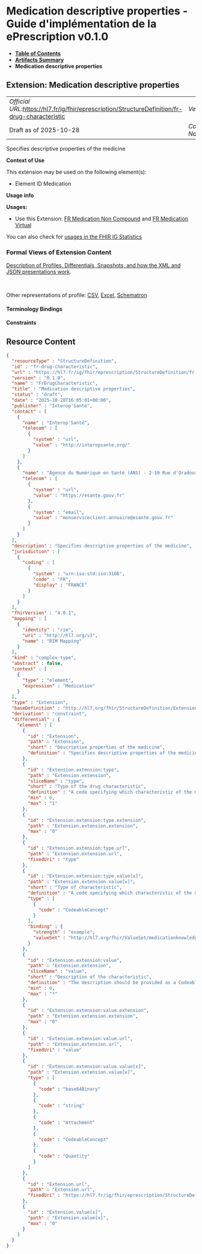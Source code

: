 # Medication descriptive properties - Guide d'implémentation de la ePrescription v0.1.0

* [**Table of Contents**](toc.md)
* [**Artifacts Summary**](artifacts.md)
* **Medication descriptive properties**

## Extension: Medication descriptive properties 

| | |
| :--- | :--- |
| *Official URL*:https://hl7.fr/ig/fhir/eprescription/StructureDefinition/fr-drug-characteristic | *Version*:0.1.0 |
| Draft as of 2025-10-28 | *Computable Name*:FrDrugCharacteristic |

Specifies descriptive properties of the medicine

**Context of Use**

This extension may be used on the following element(s):

* Element ID Medication

**Usage info**

**Usages:**

* Use this Extension: [FR Medication Non Compound](StructureDefinition-fr-medication-noncompound.md) and [FR Medication Virtual](StructureDefinition-fr-medication-virtual.md)

You can also check for [usages in the FHIR IG Statistics](https://packages2.fhir.org/xig/ans.fhir.fr.eprescription|current/StructureDefinition/fr-drug-characteristic)

### Formal Views of Extension Content

 [Description of Profiles, Differentials, Snapshots, and how the XML and JSON presentations work](http://build.fhir.org/ig/FHIR/ig-guidance/readingIgs.html#structure-definitions). 

 

Other representations of profile: [CSV](StructureDefinition-fr-drug-characteristic.csv), [Excel](StructureDefinition-fr-drug-characteristic.xlsx), [Schematron](StructureDefinition-fr-drug-characteristic.sch) 

#### Terminology Bindings

#### Constraints



## Resource Content

```json
{
  "resourceType" : "StructureDefinition",
  "id" : "fr-drug-characteristic",
  "url" : "https://hl7.fr/ig/fhir/eprescription/StructureDefinition/fr-drug-characteristic",
  "version" : "0.1.0",
  "name" : "FrDrugCharacteristic",
  "title" : "Medication descriptive properties",
  "status" : "draft",
  "date" : "2025-10-28T16:05:01+00:00",
  "publisher" : "Interop'Santé",
  "contact" : [
    {
      "name" : "Interop'Santé",
      "telecom" : [
        {
          "system" : "url",
          "value" : "http://interopsante.org/"
        }
      ]
    },
    {
      "name" : "Agence du Numérique en Santé (ANS) - 2-10 Rue d'Oradour-sur-Glane, 75015 Paris",
      "telecom" : [
        {
          "system" : "url",
          "value" : "https://esante.gouv.fr"
        },
        {
          "system" : "email",
          "value" : "monserviceclient.annuaire@esante.gouv.fr"
        }
      ]
    }
  ],
  "description" : "Specifies descriptive properties of the medicine",
  "jurisdiction" : [
    {
      "coding" : [
        {
          "system" : "urn:iso:std:iso:3166",
          "code" : "FR",
          "display" : "FRANCE"
        }
      ]
    }
  ],
  "fhirVersion" : "4.0.1",
  "mapping" : [
    {
      "identity" : "rim",
      "uri" : "http://hl7.org/v3",
      "name" : "RIM Mapping"
    }
  ],
  "kind" : "complex-type",
  "abstract" : false,
  "context" : [
    {
      "type" : "element",
      "expression" : "Medication"
    }
  ],
  "type" : "Extension",
  "baseDefinition" : "http://hl7.org/fhir/StructureDefinition/Extension",
  "derivation" : "constraint",
  "differential" : {
    "element" : [
      {
        "id" : "Extension",
        "path" : "Extension",
        "short" : "Descriptive properties of the medicine",
        "definition" : "Specifies descriptive properties of the medicine, such as color, shape, imprints, release characteristic, etc."
      },
      {
        "id" : "Extension.extension:type",
        "path" : "Extension.extension",
        "sliceName" : "type",
        "short" : "Type of the drug characteristic",
        "definition" : "A code specifying which characteristic of the medicine is being described (for example, colour, shape, imprint, release characteristic).",
        "min" : 0,
        "max" : "1"
      },
      {
        "id" : "Extension.extension:type.extension",
        "path" : "Extension.extension.extension",
        "max" : "0"
      },
      {
        "id" : "Extension.extension:type.url",
        "path" : "Extension.extension.url",
        "fixedUri" : "type"
      },
      {
        "id" : "Extension.extension:type.value[x]",
        "path" : "Extension.extension.value[x]",
        "short" : "Type of characteristic",
        "definition" : "A code specifying which characteristic of the medicine is being described.",
        "type" : [
          {
            "code" : "CodeableConcept"
          }
        ],
        "binding" : {
          "strength" : "example",
          "valueSet" : "http://hl7.org/fhir/ValueSet/medicationknowledge-characteristic"
        }
      },
      {
        "id" : "Extension.extension:value",
        "path" : "Extension.extension",
        "sliceName" : "value",
        "short" : "Description of the characteristic",
        "definition" : "The description should be provided as a CodeableConcept, SimpleQuantity or an image. The description can be a string only when these others are not available.",
        "min" : 0,
        "max" : "*"
      },
      {
        "id" : "Extension.extension:value.extension",
        "path" : "Extension.extension.extension",
        "max" : "0"
      },
      {
        "id" : "Extension.extension:value.url",
        "path" : "Extension.extension.url",
        "fixedUri" : "value"
      },
      {
        "id" : "Extension.extension:value.value[x]",
        "path" : "Extension.extension.value[x]",
        "type" : [
          {
            "code" : "base64Binary"
          },
          {
            "code" : "string"
          },
          {
            "code" : "Attachment"
          },
          {
            "code" : "CodeableConcept"
          },
          {
            "code" : "Quantity"
          }
        ]
      },
      {
        "id" : "Extension.url",
        "path" : "Extension.url",
        "fixedUri" : "https://hl7.fr/ig/fhir/eprescription/StructureDefinition/fr-drug-characteristic"
      },
      {
        "id" : "Extension.value[x]",
        "path" : "Extension.value[x]",
        "max" : "0"
      }
    ]
  }
}

```
